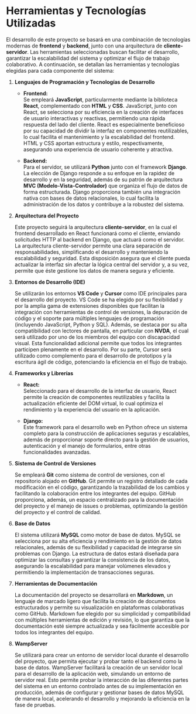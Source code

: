 # Herramientas y Tecnologías Utilizadas

El desarrollo de este proyecto se basará en una combinación de tecnologías modernas de **frontend** y **backend**, junto con una arquitectura de **cliente-servidor**. Las herramientas seleccionadas buscan facilitar el desarrollo, garantizar la escalabilidad del sistema y optimizar el flujo de trabajo colaborativo. A continuación, se detallan las herramientas y tecnologías elegidas para cada componente del sistema:

1. **Lenguajes de Programación y Tecnologías de Desarrollo**

   - **Frontend:**  
     Se empleará **JavaScript**, particularmente mediante la biblioteca **React**, complementado con **HTML** y **CSS**. JavaScript, junto con React, se selecciona por su eficiencia en la creación de interfaces de usuario interactivas y reactivas, permitiendo una rápida respuesta del lado del cliente. React es especialmente beneficioso por su capacidad de dividir la interfaz en componentes reutilizables, lo cual facilita el mantenimiento y la escalabilidad del frontend. HTML y CSS aportan estructura y estilo, respectivamente, asegurando una experiencia de usuario coherente y atractiva.

   - **Backend:**  
     Para el servidor, se utilizará **Python** junto con el framework **Django**. La elección de Django responde a su enfoque en la rapidez de desarrollo y en la seguridad, además de su patrón de arquitectura **MVC (Modelo-Vista-Controlador)** que organiza el flujo de datos de forma estructurada. Django proporciona también una integración nativa con bases de datos relacionales, lo cual facilita la administración de los datos y contribuye a la robustez del sistema.

2. **Arquitectura del Proyecto**

   Este proyecto seguirá la arquitectura **cliente-servidor**, en la cual el frontend desarrollado en React funcionará como el cliente, enviando solicitudes HTTP al backend en Django, que actuará como el servidor. La arquitectura cliente-servidor permite una clara separación de responsabilidades, simplificando el desarrollo y manteniendo la escalabilidad y seguridad. Esta disposición asegura que el cliente pueda actualizar la interfaz sin afectar la lógica central del servidor y, a su vez, permite que éste gestione los datos de manera segura y eficiente.

3. **Entornos de Desarrollo (IDE)**

   Se utilizarán los entornos **VS Code** y **Cursor** como IDE principales para el desarrollo del proyecto. VS Code se ha elegido por su flexibilidad y por la amplia gama de extensiones disponibles que facilitan la integración con herramientas de control de versiones, la depuración de código y el soporte para múltiples lenguajes de programación (incluyendo JavaScript, Python y SQL). Además, se destaca por su alta compatibilidad con lectores de pantalla, en particular con **NVDA**, el cual será utilizado por uno de los miembros del equipo con discapacidad visual. Esta funcionalidad adicional permite que todos los integrantes participen plenamente en el desarrollo. Por su parte, Cursor será utilizado como complemento para el desarrollo de prototipos y la escritura ágil de código, potenciando la eficiencia en el flujo de trabajo.

4. **Frameworks y Librerías**

   - **React:**  
     Seleccionado para el desarrollo de la interfaz de usuario, React permite la creación de componentes reutilizables y facilita la actualización eficiente del DOM virtual, lo cual optimiza el rendimiento y la experiencia del usuario en la aplicación.
     
   - **Django:**  
     Este framework para el desarrollo web en Python ofrece un sistema completo para la construcción de aplicaciones seguras y escalables, además de proporcionar soporte directo para la gestión de usuarios, autenticación y el manejo de formularios, entre otras funcionalidades avanzadas.

5. **Sistema de Control de Versiones**

   Se empleará **Git** como sistema de control de versiones, con el repositorio alojado en **GitHub**. Git permite un registro detallado de cada modificación en el código, garantizando la trazabilidad de los cambios y facilitando la colaboración entre los integrantes del equipo. GitHub proporciona, además, un espacio centralizado para la documentación del proyecto y el manejo de issues o problemas, optimizando la gestión del proyecto y el control de calidad.

6. **Base de Datos**

   El sistema utilizará **MySQL** como motor de base de datos. MySQL se selecciona por su alta eficiencia y rendimiento en la gestión de datos relacionales, además de su flexibilidad y capacidad de integrarse sin problemas con Django. La estructura de datos estará diseñada para optimizar las consultas y garantizar la consistencia de los datos, asegurando la escalabilidad para manejar volúmenes elevados y permitiendo la implementación de transacciones seguras.

7. **Herramientas de Documentación**

   La documentación del proyecto se desarrollará en **Markdown**, un lenguaje de marcado ligero que facilita la creación de documentos estructurados y permite su visualización en plataformas colaborativas como GitHub. Markdown fue elegido por su simplicidad y compatibilidad con múltiples herramientas de edición y revisión, lo que garantiza que la documentación esté siempre actualizada y sea fácilmente accesible por todos los integrantes del equipo.

8. **WampServer**

   Se utilizará para crear un entorno de servidor local durante el desarrollo del proyecto, que permita ejecutar y probar tanto el backend como la base de datos. WampServer facilitará la creación de un servidor local para el desarrollo de la aplicación web, simulando un entorno de servidor real. Esto permite probar la interacción de las diferentes partes del sistema en un entorno controlado antes de su implementación en producción, además de configurar y gestionar bases de datos MySQL de manera local, acelerando el desarrollo y mejorando la eficiencia en la fase de pruebas.
